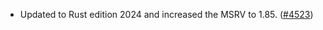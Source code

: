 - Updated to Rust edition 2024 and increased the MSRV to 1.85.
  ([\#4523](https://github.com/anoma/namada/pull/4523))